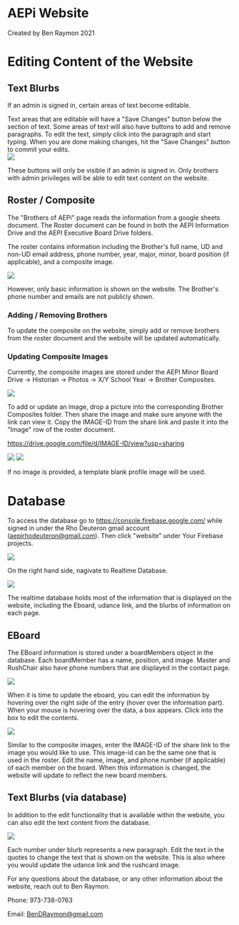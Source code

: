 # AEPi Website

Created by Ben Raymon 2021

# Editing Content of the Website
## Text Blurbs
If an admin is signed in, certain areas of text become editable. 

Text areas that are editable will have a "Save Changes" button below the section of text. Some areas of text will also have buttons to add and remove paragraphs. To edit the text, simply click into the paragraph and start typing. When you are done making changes, hit the "Save Changes" button to commit your edits.  
<img src="src/assets/readme/edittext.png">

These buttons will only be visible if an admin is signed in. Only brothers with admin privileges will be able to edit text content on the website.  

## Roster / Composite
The "Brothers of AEPi" page reads the information from a google sheets document. The Roster document can be found in both the AEPI Information Drive and the AEPI Executive Board Drive folders. 

The roster contains information including the Brother's full name, UD and non-UD email address, phone number, year, major, minor, board position (if applicable), and a composite image. 

<img src="src/assets/readme/rosterentry.jpg">

However, only basic information is shown on the website. The Brother's phone number and emails are not publicly shown.


### Adding / Removing Brothers
To update the composite on the website, simply add or remove brothers from the roster document and the website will be updated automatically.

### Updating Composite Images

Currently, the composite images are stored under the AEPI Minor Board Drive -> Historian -> Photos -> X/Y School Year -> Brother Composites. 

<img src="src/assets/readme/compositelocation.PNG">

To add or update an image, drop a picture into the corresponding Brother Composites folder. Then share the image and make sure anyone with the link can view it. Copy the IMAGE-ID from the share link and paste it into the "Image" row of the roster document. 

https://drive.google.com/file/d/IMAGE-ID/view?usp=sharing

<img src="src/assets/readme/imageid.PNG">
<img src="src/assets/readme/rosterimage.PNG">

If no image is provided, a template blank profile image will be used.


# Database

To access the database go to https://console.firebase.google.com/ while signed in under the Rho Deuteron gmail account (aepirhodeuteron@gmail.com). Then click "website" under Your Firebase projects. 

<img src="src/assets/readme/firebaseproject.PNG">

On the right hand side, nagivate to Realtime Database. 

<img src="src/assets/readme/realtimedatabase.PNG">

The realtime database holds most of the information that is displayed on the website, including the Eboard, udance link, and the blurbs of information on each page. 

## EBoard
The EBoard information is stored under a boardMembers object in the database. Each boardMember has a name, position, and image. Master and RushChair also have phone numbers that are displayed in the contact page. 

<img src="src/assets/readme/firebaseeboard.PNG">

When it is time to update the eboard, you can edit the information by hovering over the right side of the entry (hover over the information part). When your mouse is hovering over the data, a box appears. Click into the box to edit the contents.

<img src="src/assets/readme/editdata.PNG">

Similar to the composite images, enter the IMAGE-ID of the share link to the image you would like to use. This image-id can be the same one that is used in the roster. Edit the name, image, and phone number (if applicable) of each member on the board. When this information is changed, the website will update to reflect the new board members. 


## Text Blurbs (via database)

In addition to the edit functionality that is available within the website, you can also edit the text content from the database. 

<img src="src/assets/readme/firebasehomerush.PNG">

Each number under blurb represents a new paragraph. Edit the text in the quotes to change the text that is shown on the website. This is also where you would update the udance link and the rushcard image. 



For any questions about the database, or any other information about the website, reach out to Ben Raymon. 

Phone: 973-738-0763

Email: BenDRaymon@gmail.com